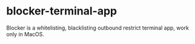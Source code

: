 # blocker-terminal-app
Blocker is a whitelisting, blacklisting outbound restrict terminal app, work only in MacOS.
